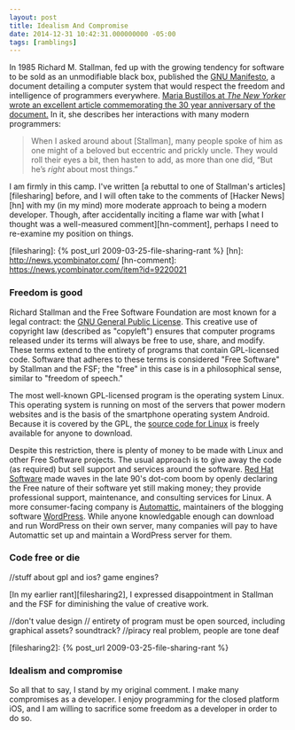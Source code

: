 ```yaml
---
layout: post
title: Idealism And Compromise
date: 2014-12-31 10:42:31.000000000 -05:00
tags: [ramblings]
---
```

In 1985 Richard M. Stallman, fed up with the growing tendency for software to be sold as an unmodifiable black box, published the [GNU Manifesto][gnu-m], a document detailing a computer system that would respect the freedom and intelligence of programmers everywhere. [Maria Bustillos at _The New Yorker_ wrote an excellent article commemorating the 30 year anniversary of the document.][bustillos] In it, she describes her interactions with many modern programmers:

[gnu-m]: https://www.gnu.org/gnu/manifesto.html
[bustillos]: http://www.newyorker.com/business/currency/the-gnu-manifesto-turns-thirty?intcid=mod-latest

> When I asked around about [Stallman], many people spoke of him as one might of a beloved but eccentric and prickly uncle. They would roll their eyes a bit, then hasten to add, as more than one did, “But he’s _right_ about most things.”

I am firmly in this camp. I've written [a rebuttal to one of Stallman's articles][filesharing] before, and I will often take to the comments of [Hacker News][hn] with my (in my mind) more moderate approach to being a modern developer. Though, after accidentally inciting a flame war with [what I thought was a well-measured comment][hn-comment], perhaps I need to re-examine my position on things.

[filesharing]: {% post_url 2009-03-25-file-sharing-rant %}
[hn]: http://news.ycombinator.com/
[hn-comment]: https://news.ycombinator.com/item?id=9220021

### Freedom is good ###

Richard Stallman and the Free Software Foundation are most known for a legal contract: the [GNU General Public License][gpl]. This creative use of copyright law (described as "copyleft") ensures that computer programs released under its terms will always be free to use, share, and modify. These terms extend to the entirety of programs that contain GPL-licensed code. Software that adheres to these terms is considered "Free Software" by Stallman and the FSF; the "free" in this case is in a philosophical sense, similar to "freedom of speech."

[gpl]: http://www.gnu.org/licenses/gpl.html

The most well-known GPL-licensed program is the operating system Linux. This operating system is running on most of the servers that power modern websites and is the basis of the smartphone operating system Android. Because it is covered by the GPL, the [source code for Linux][kernel] is freely available for anyone to download.

[kernel]: https://www.kernel.org

Despite this restriction, there is plenty of money to be made with Linux and other Free Software projects. The usual approach is to give away the code (as required) but sell support and services around the software. [Red Hat Software][rh] made waves in the late 90's dot-com boom by openly declaring the Free nature of their software yet still making money; they provide professional support, maintenance, and consulting services for Linux. A more consumer-facing company is [Automattic][matt], maintainers of the blogging software [WordPress][wp]. While anyone knowledgable enough can download and run WordPress on their own server, many companies will pay to have Automattic set up and maintain a WordPress server for them.

[rh]: http://redhat.com/
[matt]: http://automattic.com/
[wp]: http://wordpress.org/

### Code free or die ###

//stuff about gpl and ios? game engines?

[In my earlier rant][filesharing2], I expressed disappointment in Stallman and the FSF for diminishing the value of creative work.

//don't value design
// entirety of program must be open sourced, including graphical assets? soundtrack?
//piracy real problem, people are tone deaf

[filesharing2]: {% post_url 2009-03-25-file-sharing-rant %}

### Idealism and compromise ###

So all that to say, I stand by my original comment. I make many compromises as a developer. I enjoy programming for the closed platform iOS, and I am willing to sacrifice some freedom as a developer in order to do so.
